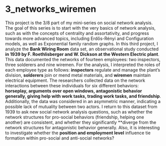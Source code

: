 # 3_networks_wiremen

This project is the 3/8 part of my mini-series on social network analysis. The goal of this series is to start with the very basics of network analysis, such as with the concepts of centrality and assortativity, and progress towards more advanced topics, including Erdős-Rényi and Configuration models, as well as Exponential family random graphs. In this third project, I analyze the **Bank Wiring Room** data set, an observational study conducted **in 1939 by F. Roethlisberger and W. Dickson at the Western Electric plant**. This data documented the networks of fourteen employees: two inspectors, three solderers and nine wiremen. For the analysis, I interpreted the roles of each employee type as follows: **inspectors** regulate and manage the plant’s division, **solderers** join or mend metal materials, and **wiremen** maintain electrical equipment. The researchers collected data on the network interactions between these individuals for six different behaviors: **horseplay, arguments over open windows, antagonistic behavior generally, giving help with work tasks, trading work tasks, and friendship**. Additionally, the data was considered in an asymmetric manner, indicating a possible lack of mutuality between two actors. I return to this dataset from 1939 to ask new social network analysis questions, such as whether the network structures for pro-social behaviors (friendship, helping one another) are consistent, and whether they significantly **diverge from the network structures for antagonistic behavior generally. Also, it is interesting to investigate whether the **position and employment level** influence tie formation within pro-social and anti-social networks? 

